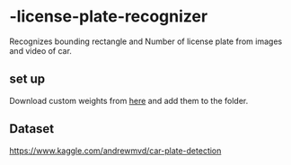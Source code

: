 ﻿# -license-plate-recognizer
 Recognizes bounding rectangle and Number of license plate from images and video of car.

## set up
Download custom weights from [here](https://drive.google.com/file/d/1SluMGlz5iayjQjKwNqVtkrJvfCbTZieU/view?usp=sharing) and add them to the folder.

## Dataset
https://www.kaggle.com/andrewmvd/car-plate-detection
